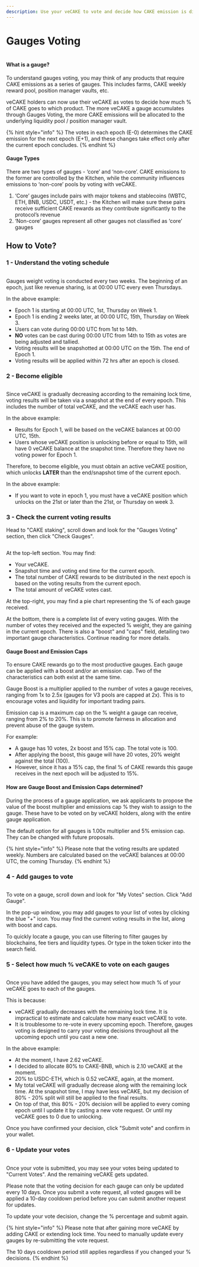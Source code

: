 ```yaml
---
description: Use your veCAKE to vote and decide how CAKE emission is distributed
---
```


# Gauges Voting

<figure><img src="../../../.gitbook/assets/image.png" alt=""><figcaption></figcaption></figure>

#### What is a gauge?

To understand gauges voting, you may think of any products that require CAKE emissions as a series of gauges. This includes farms, CAKE weekly reward pool, position manager vaults, etc.

veCAKE holders can now use their veCAKE as votes to decide how much % of CAKE goes to which product. The more veCAKE a gauge accumulates through Gauges Voting, the more CAKE emissions will be allocated to the underlying liquidity pool / position manager vault.

{% hint style="info" %}
The votes in each epoch (E-0) determines the CAKE emission for the next epoch (E+1), and these changes take effect only after the current epoch concludes.
{% endhint %}

#### Gauge Types

There are two types of gauges - ‘core’ and ‘non-core’. CAKE emissions to the former are controlled by the Kitchen, while the community influences emissions to ‘non-core’ pools by voting with veCAKE.&#x20;

1. ‘Core’ gauges include pairs with major tokens and stablecoins (WBTC, ETH, BNB, USDC, USDT, etc.) - the Kitchen will make sure these pairs receive sufficient CAKE rewards as they contribute significantly to the protocol’s revenue
2. ‘Non-core’ gauges represent all other gauges not classified as ‘core’ gauges

## How to Vote?

### 1 - Understand the voting schedule

<figure><img src="../../../.gitbook/assets/image (1).png" alt=""><figcaption></figcaption></figure>

Gauges weight voting is conducted every two weeks. The beginning of an epoch, just like revenue sharing, is at 00:00 UTC every even Thursdays.

In the above example:

* Epoch 1 is starting at 00:00 UTC, 1st, Thursday on Week 1.
* Epoch 1 is ending 2 weeks later, at 00:00 UTC, 15th, Thursday on Week 3.
* Users can vote during 00:00 UTC from 1st to 14th.
* **NO** votes can be cast during 00:00 UTC from 14th to 15th as votes are being adjusted and tallied.
* Voting results will be snapshotted at 00:00 UTC on the 15th. The end of Epoch 1.
* Voting results will be applied within 72 hrs after an epoch is closed.

### 2 - Become eligible

<figure><img src="../../../.gitbook/assets/image (1).png" alt=""><figcaption></figcaption></figure>

Since veCAKE is gradually decreasing according to the remaining lock time, voting results will be taken via a snapshot at the end of every epoch. This includes the number of total veCAKE, and the veCAKE each user has.

In the above example:

* Results for Epoch 1, will be based on the veCAKE balances at 00:00 UTC, 15th.
* Users whose veCAKE position is unlocking before or equal to 15th, will have 0 veCAKE balance at the snapshot time. Therefore they have no voting power for Epoch 1.

Therefore, to become eligible, you must obtain an active veCAKE position, which unlocks **LATER** than the end/snapshot time of the current epoch.&#x20;

In the above example:

* If you want to vote in epoch 1, you must have a veCAKE position which unlocks on the 21st or later than the 21st, or Thursday on week 3.

### 3 - Check the current voting results

Head to "CAKE staking", scroll down and look for the "Gauges Voting" section, then click "Check Gauges".

<figure><img src="../../../.gitbook/assets/image (2).png" alt=""><figcaption></figcaption></figure>

At the top-left section. You may find:

* Your veCAKE.
* Snapshot time and voting end time for the current epoch.
* The total number of CAKE rewards to be distributed in the next epoch is based on the voting results from the current epoch.
* The total amount of veCAKE votes cast.

At the top-right, you may find a pie chart representing the % of each gauge received.

At the bottom, there is a complete list of every voting gauges. With the number of votes they received and the expected % weight, they are gaining in the current epoch. There is also a "boost" and "caps" field, detailing two important gauge characteristics. Continue reading for more details.

#### Gauge Boost and Emission Caps

To ensure CAKE rewards go to the most productive gauges. Each gauge can be applied with a boost and/or an emission cap. Two of the characteristics can both exist at the same time.

Gauge Boost is a multiplier applied to the number of votes a gauge receives, ranging from 1x to 2.5x (gauges for V3 pools are capped at 2x). This is to encourage votes and liquidity for important trading pairs.

Emission cap is a maximum cap on the % weight a gauge can receive, ranging from 2% to 20%. This is to promote fairness in allocation and prevent abuse of the gauge system.

For example:

* A gauge has 10 votes, 2x boost and 15% cap. The total vote is 100.&#x20;
* After applying the boost, this gauge will have 20 votes, 20% weight against the total (100).
* However, since it has a 15% cap, the final % of CAKE rewards this gauge receives in the next epoch will be adjusted to 15%.

#### How are Gauge Boost and Emission Caps determined?

During the process of a gauge application, we ask applicants to propose the value of the boost multiplier and emissions cap % they wish to assign to the gauge. These have to be voted on by veCAKE holders, along with the entire gauge application.&#x20;

The default option for all gauges is 1.00x multiplier and 5% emission cap. They can be changed with future proposals.

{% hint style="info" %}
Please note that the voting results are updated weekly. Numbers are calculated based on the veCAKE balances at 00:00 UTC, the coming Thursday.  &#x20;
{% endhint %}

### 4 - Add gauges to vote

<figure><img src="../../../.gitbook/assets/image (3).png" alt=""><figcaption></figcaption></figure>

To vote on a gauge, scroll down and look for "My Votes" section. Click "Add Gauge".

In the pop-up window, you may add gauges to your list of votes by clicking the blue "+" icon. You may find the current voting results in the list, along with boost and caps.

To quickly locate a gauge, you can use filtering to filter gauges by blockchains, fee tiers and liquidity types. Or type in the token ticker into the search field.

### 5 - Select how much % veCAKE to vote on each gauges

<figure><img src="../../../.gitbook/assets/image (5).png" alt=""><figcaption></figcaption></figure>

Once you have added the gauges, you may select how much % of your veCAKE goes to each of the gauges.

This is because:

* veCAKE gradually decreases with the remaining lock time. It is impractical to estimate and calculate how many exact veCAKE to vote.
* It is troublesome to re-vote in every upcoming epoch. Therefore, gauges voting is designed to carry your voting decisions throughout all the upcoming epoch until you cast a new one.

In the above example:

* At the moment, I have 2.62 veCAKE.
* I decided to allocate 80% to CAKE-BNB, which is 2.10 veCAKE at the moment.
* 20% to USDC-ETH, which is 0.52 veCAKE, again, at the moment.
* My total veCAKE will gradually decrease along with the remaining lock time. At the snapshot time, I may have less veCAKE, but my decision of 80% - 20% split will still be applied to the final results.
* On top of that, this 80% - 20% decision will be applied to every coming epoch until I update it by casting a new vote request. Or until my veCAKE goes to 0 due to unlocking.

Once you have confirmed your decision, click "Submit vote" and confirm in your wallet.

### 6 - Update your votes

<figure><img src="../../../.gitbook/assets/image (6).png" alt=""><figcaption></figcaption></figure>

Once your vote is submitted, you may see your votes being updated to "Current Votes". And the remaining veCAKE gets updated.

Please note that the voting decision for each gauge can only be updated every 10 days. Once you submit a vote request, all voted gauges will be applied a 10-day cooldown period before you can submit another request for updates.

To update your vote decision, change the % percentage and submit again.

{% hint style="info" %}
Please note that after gaining more veCAKE by adding CAKE or extending lock time. You need to manually update every gauges by re-submitting the vote request.

The 10 days cooldown period still applies regardless if you changed your % decisions.
{% endhint %}
